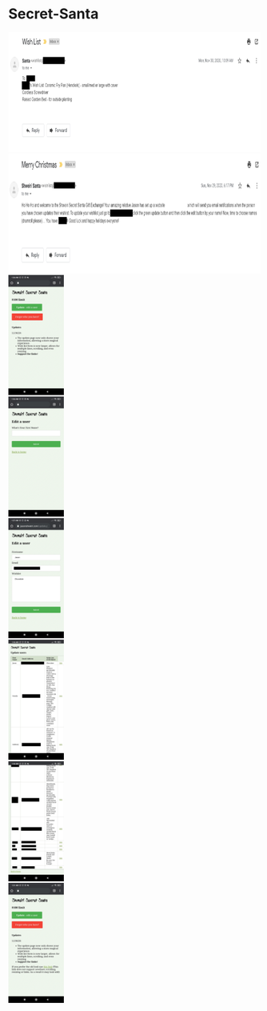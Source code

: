 # Secret-Santa

<img src="resources/Screenshot 2021-10-14 165430.png" alt="" height="240"/>
<br>
<img src="resources/Screenshot 2021-10-14 165548.png" alt="" height="240"/>
<br>
<img src="resources/Screenshot_2020-11-30-01-26-36-542_com.android.chrome.jpg" alt="" height="240"/>
<br>
<img src="resources/Screenshot_2020-11-30-01-26-41-927_com.android.chrome.jpg" alt="" height="240"/>
<br>
<img src="resources/Screenshot_2020-11-30-01-27-54-372_com.android.chrome.jpg" alt="" height="240"/>
<br>
<img src="resources/Screenshot_2020-11-30-01-46-53-587_com.android.chrome.jpg" alt="" height="240"/>
<br>
<img src="resources/Screenshot_2020-11-30-01-46-59-982_com.android.chrome.jpg" alt="" height="240"/>
<br>
<img src="resources/Screenshot_2020-11-30-01-51-17-430_com.android.chrome.jpg" alt="" height="240"/>

